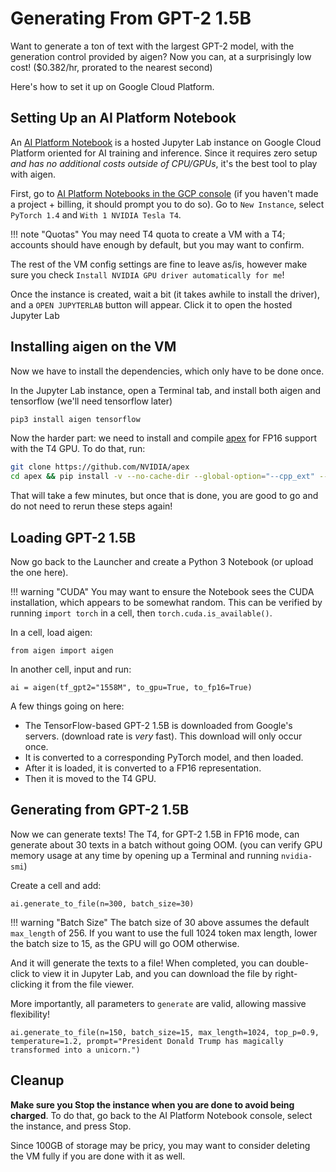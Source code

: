 # Generating From GPT-2 1.5B

<!-- prettier-ignore -->
Want to generate a ton of text with the largest GPT-2 model, with the generation control provided by aigen? Now you can, at a surprisingly low cost! ($0.382/hr, prorated to the nearest second)

Here's how to set it up on Google Cloud Platform.

## Setting Up an AI Platform Notebook

An [AI Platform Notebook](https://cloud.google.com/ai-platform-notebooks) is a hosted Jupyter Lab instance on Google Cloud Platform oriented for AI training and inference. Since it requires zero setup _and has no additional costs outside of CPU/GPUs_, it's the best tool to play with aigen.

First, go to [AI Platform Notebooks in the GCP console](https://console.cloud.google.com/ai-platform/notebooks/) (if you haven't made a project + billing, it should prompt you to do so). Go to `New Instance`, select `PyTorch 1.4` and `With 1 NVIDIA Tesla T4`.

<!-- prettier-ignore -->
!!! note "Quotas"
    You may need T4 quota to create a VM with a T4; accounts should have enough by default, but you may want to confirm.

The rest of the VM config settings are fine to leave as/is, however make sure you check `Install NVIDIA GPU driver automatically for me`!

Once the instance is created, wait a bit (it takes awhile to install the driver), and a `OPEN JUPYTERLAB` button will appear. Click it to open the hosted Jupyter Lab

## Installing aigen on the VM

Now we have to install the dependencies, which only have to be done once.

In the Jupyter Lab instance, open a Terminal tab, and install both aigen and tensorflow (we'll need tensorflow later)

```sh
pip3 install aigen tensorflow
```

Now the harder part: we need to install and compile [apex](https://github.com/NVIDIA/apex) for FP16 support with the T4 GPU. To do that, run:

```sh
git clone https://github.com/NVIDIA/apex
cd apex && pip install -v --no-cache-dir --global-option="--cpp_ext" --global-option="--cuda_ext" ./
```

That will take a few minutes, but once that is done, you are good to go and do not need to rerun these steps again!

## Loading GPT-2 1.5B

Now go back to the Launcher and create a Python 3 Notebook (or upload the one here).

<!-- prettier-ignore -->
!!! warning "CUDA"
    You may want to ensure the Notebook sees the CUDA installation, which appears to be somewhat random. This can be verified by running `import torch` in a cell, then `torch.cuda.is_available()`.

In a cell, load aigen:

```py3
from aigen import aigen
```

In another cell, input and run:

```py3
ai = aigen(tf_gpt2="1558M", to_gpu=True, to_fp16=True)
```

A few things going on here:

- The TensorFlow-based GPT-2 1.5B is downloaded from Google's servers. (download rate is _very_ fast). This download will only occur once.
- It is converted to a corresponding PyTorch model, and then loaded.
- After it is loaded, it is converted to a FP16 representation.
- Then it is moved to the T4 GPU.

## Generating from GPT-2 1.5B

Now we can generate texts! The T4, for GPT-2 1.5B in FP16 mode, can generate about 30 texts in a batch without going OOM. (you can verify GPU memory usage at any time by opening up a Terminal and running `nvidia-smi`)

Create a cell and add:

```py3
ai.generate_to_file(n=300, batch_size=30)
```

<!-- prettier-ignore -->
!!! warning "Batch Size"
    The batch size of 30 above assumes the default `max_length` of 256. If you want to use the full 1024 token max length, lower the batch size to 15, as the GPU will go OOM otherwise.

And it will generate the texts to a file! When completed, you can double-click to view it in Jupyter Lab, and you can download the file by right-clicking it from the file viewer.

More importantly, all parameters to `generate` are valid, allowing massive flexibility!

```py3
ai.generate_to_file(n=150, batch_size=15, max_length=1024, top_p=0.9, temperature=1.2, prompt="President Donald Trump has magically transformed into a unicorn.")
```

## Cleanup

**Make sure you Stop the instance when you are done to avoid being charged**. To do that, go back to the AI Platform Notebook console, select the instance, and press Stop.

Since 100GB of storage may be pricy, you may want to consider deleting the VM fully if you are done with it as well.
